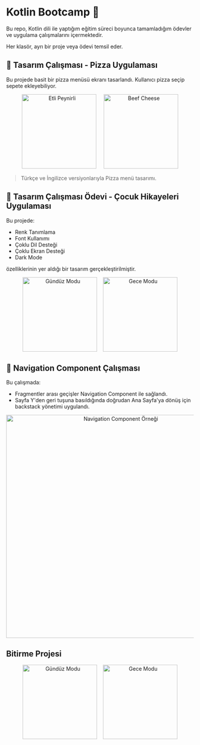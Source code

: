# Kotlin Bootcamp 📱

Bu repo, Kotlin dili ile yaptığım eğitim süreci boyunca tamamladığım ödevler ve uygulama çalışmalarını içermektedir.

Her klasör, ayrı bir proje veya ödevi temsil eder.

## 🎨 Tasarım Çalışması - Pizza Uygulaması

Bu projede basit bir pizza menüsü ekranı tasarlandı. Kullanıcı pizza seçip sepete ekleyebiliyor.

<p align="center">
  <img src="https://github.com/user-attachments/assets/eba40894-669c-4c7d-b5cc-a03ad7509c5c" alt="Etli Peynirli" width="200"/>
  &nbsp;&nbsp;&nbsp;
  <img src="https://github.com/user-attachments/assets/bbd3d00b-94f0-40bd-b904-832e9e070100" alt="Beef Cheese" width="200"/>
</p>

> Türkçe ve İngilizce versiyonlarıyla Pizza menü tasarımı.

## 🎨 Tasarım Çalışması Ödevi - Çocuk Hikayeleri Uygulaması

Bu projede:
- Renk Tanımlama  
- Font Kullanımı  
- Çoklu Dil Desteği  
- Çoklu Ekran Desteği  
- Dark Mode  

özelliklerinin yer aldığı bir tasarım gerçekleştirilmiştir.

<p align="center">
  <img src="https://github.com/user-attachments/assets/ed4aaf77-a864-4964-b637-80c35a748422" alt="Gündüz Modu" width="200" />
  &nbsp;&nbsp;
  <img src="https://github.com/user-attachments/assets/ff05445e-dfff-42b2-956a-2a1acc13d352" alt="Gece Modu" width="200" />
</p>

## 🧭 Navigation Component Çalışması

Bu çalışmada:
- Fragmentler arası geçişler Navigation Component ile sağlandı.
- Sayfa Y'den geri tuşuna basıldığında doğrudan Ana Sayfa'ya dönüş için backstack yönetimi uygulandı.

<p align="center"> <img src="https://github.com/user-attachments/assets/8a0b947a-8f29-4371-a1f9-48ba3b76e00f" alt="Navigation Component Örneği" width="600" /> </p>

## Bitirme Projesi
<p align="center">
  <img src="https://github.com/user-attachments/assets/61632afd-19ee-4126-98e4-d58c961ea788" alt="Gündüz Modu" width="200" />
  &nbsp;&nbsp;
  <img src="![image](https://github.com/user-attachments/assets/4b8889c3-4429-4254-9239-02c85d77d1f5)" alt="Gece Modu" width="200" />
</p>







